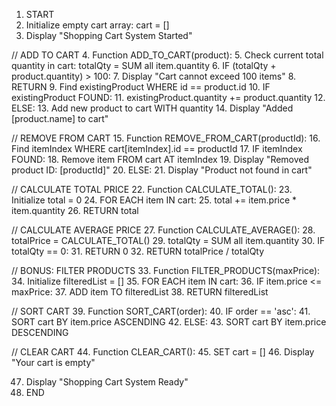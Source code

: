 1. START
2. Initialize empty cart array: cart = []
3. Display "Shopping Cart System Started"

// ADD TO CART
4. Function ADD_TO_CART(product):
5.    Check current total quantity in cart: totalQty = SUM all item.quantity
6.    IF (totalQty + product.quantity) > 100:
7.        Display "Cart cannot exceed 100 items"
8.        RETURN
9.    Find existingProduct WHERE id == product.id
10.   IF existingProduct FOUND:
11.       existingProduct.quantity += product.quantity
12.   ELSE:
13.       Add new product to cart WITH quantity
14.   Display "Added [product.name] to cart"

// REMOVE FROM CART
15. Function REMOVE_FROM_CART(productId):
16.   Find itemIndex WHERE cart[itemIndex].id == productId
17.   IF itemIndex FOUND:
18.       Remove item FROM cart AT itemIndex
19.       Display "Removed product ID: [productId]"
20.   ELSE:
21.       Display "Product not found in cart"

// CALCULATE TOTAL PRICE
22. Function CALCULATE_TOTAL():
23.   Initialize total = 0
24.   FOR EACH item IN cart:
25.       total += item.price * item.quantity
26.   RETURN total

// CALCULATE AVERAGE PRICE
27. Function CALCULATE_AVERAGE():
28.   totalPrice = CALCULATE_TOTAL()
29.   totalQty = SUM all item.quantity
30.   IF totalQty == 0:
31.       RETURN 0
32.   RETURN totalPrice / totalQty

// BONUS: FILTER PRODUCTS
33. Function FILTER_PRODUCTS(maxPrice):
34.   Initialize filteredList = []
35.   FOR EACH item IN cart:
36.       IF item.price <= maxPrice:
37.           ADD item TO filteredList
38.   RETURN filteredList

// SORT CART
39. Function SORT_CART(order):
40.   IF order == 'asc':
41.       SORT cart BY item.price ASCENDING
42.   ELSE:
43.       SORT cart BY item.price DESCENDING

// CLEAR CART
44. Function CLEAR_CART():
45.   SET cart = []
46.   Display "Your cart is empty"

47. Display "Shopping Cart System Ready"
48. END